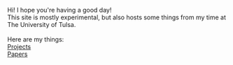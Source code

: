 Hi! I hope you're having a good day! <br />
This site is mostly experimental, but also hosts some things from my time at The University of Tulsa. <br />
<br />
Here are my things: <br />
[Projects](projects/README.md) <br />
[Papers](papers/README.md) <br />
